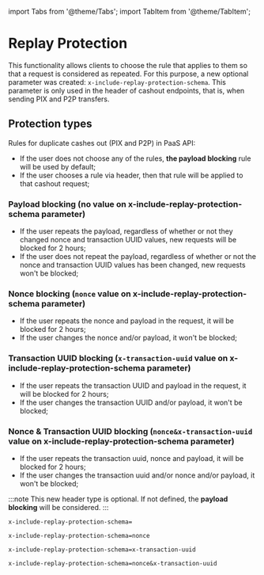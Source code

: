 import Tabs from '@theme/Tabs';
import TabItem from '@theme/TabItem';

# Replay Protection

This functionality allows clients to choose the rule that applies to them so that a request is considered as repeated.
For this purpose, a new optional parameter was created: `x-include-replay-protection-schema`. This parameter is only used in the header of cashout endpoints, that is, when sending PIX and P2P transfers.
<br />

## Protection types

Rules for duplicate cashes out (PIX and P2P) in PaaS API:

  - If the user does not choose any of the rules, **the payload blocking** rule will be used by default;
  - If the user chooses a rule via header, then that rule will be applied to that cashout request;

### Payload blocking (no value on x-include-replay-protection-schema parameter)

  - If the user repeats the payload, regardless of whether or not they changed  nonce and transaction UUID values, new requests will be blocked for 2 hours;
  - If the user does not repeat the payload, regardless of whether or not the nonce and transaction UUID values has been changed, new requests won't be blocked;

### Nonce blocking (`nonce` value on x-include-replay-protection-schema parameter)

  - If the user repeats the nonce and payload in the request, it will be blocked for 2 hours;
  - If the user changes the nonce and/or payload, it won't be blocked;

### Transaction UUID blocking (`x-transaction-uuid` value on x-include-replay-protection-schema parameter)

  - If the user repeats the transaction UUID and payload in the request, it will be blocked for 2 hours;
  - If the user changes the transaction UUID and/or payload, it won't be blocked;

### Nonce & Transaction UUID blocking (`nonce&x-transaction-uuid` value on x-include-replay-protection-schema parameter)

  - If the user repeats the transaction uuid, nonce and payload, it will be blocked for 2 hours;
  - If the user changes the transaction uuid and/or nonce and/or payload, it won't be blocked;


:::note
This new header type is optional. If not defined, the **payload blocking** will be considered.
:::

<Tabs>
<TabItem value="payload-blocking" label="Payload blocking">

```curl title="Payload blocking"
x-include-replay-protection-schema=
```

</TabItem>
<TabItem value="nonce-blocking" label="Nonce blocking">

```curl title="Nonce blocking"
x-include-replay-protection-schema=nonce
```

</TabItem>
<TabItem value="transaction-uuid-blocking" label="Transaction UUID blocking">

```curl title="Transaction UUID blocking"
x-include-replay-protection-schema=x-transaction-uuid
```

</TabItem>
<TabItem value="nonce-transaction-uuid-blocking" label="Nonce & Transaction UUID blocking">

```curl title="Nonce & Transaction UUID blocking"
x-include-replay-protection-schema=nonce&x-transaction-uuid
```

</TabItem>
</Tabs>
